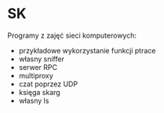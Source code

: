 # SK
Programy z zajęć sieci komputerowych:
  * przykładowe wykorzystanie funkcji ptrace
  * własny sniffer
  * serwer RPC
  * multiproxy
  * czat poprzez UDP
  * księga skarg
  * własny ls
